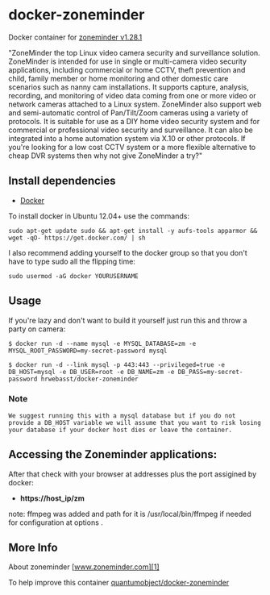 # docker-zoneminder

Docker container for [zoneminder v1.28.1][3]

"ZoneMinder the top Linux video camera security and surveillance solution. ZoneMinder is intended for use in single or multi-camera video security applications, including commercial or home CCTV, theft prevention and child, family member or home monitoring and other domestic care scenarios such as nanny cam installations. It supports capture, analysis, recording, and monitoring of video data coming from one or more video or network cameras attached to a Linux system. ZoneMinder also support web and semi-automatic control of Pan/Tilt/Zoom cameras using a variety of protocols. It is suitable for use as a DIY home video security system and for commercial or professional video security and surveillance. It can also be integrated into a home automation system via X.10 or other protocols. If you're looking for a low cost CCTV system or a more flexible alternative to cheap DVR systems then why not give ZoneMinder a try?"

## Install dependencies

  - [Docker][2]

To install docker in Ubuntu 12.04+ use the commands:

    sudo apt-get update sudo && apt-get install -y aufs-tools apparmor && wget -qO- https://get.docker.com/ | sh

I also recommend adding yourself to the docker group so that you don't have to type sudo all the flipping time:

    sudo usermod -aG docker YOURUSERNAME

## Usage

If you're lazy and don't want to build it yourself just run this and throw a party on camera:

    $ docker run -d --name mysql -e MYSQL_DATABASE=zm -e MYSQL_ROOT_PASSWORD=my-secret-password mysql

    $ docker run -d --link mysql -p 443:443 --privileged=true -e DB_HOST=mysql -e DB_USER=root -e DB_NAME=zm -e DB_PASS=my-secret-password hrwebasst/docker-zoneminder

### Note

    We suggest running this with a mysql database but if you do not provide a DB_HOST variable we will assume that you want to risk losing your database if your docker host dies or leave the container.

## Accessing the Zoneminder applications:

After that check with your browser at addresses plus the port assigined by docker:

  - **https://host_ip/zm**


note: ffmpeg was added and path for it is /usr/local/bin/ffmpeg  if needed for configuration at options .

## More Info

About zoneminder [www.zoneminder.com][1]

To help improve this container [quantumobject/docker-zoneminder][5]

[1]:http://www.zoneminder.com/
[2]:https://www.docker.com
[3]:http://www.zoneminder.com/downloads
[4]:http://docs.docker.com
[5]:https://github.com/QuantumObject/docker-zoneminder
[6]:http://www.zoneminder.com/wiki/index.php/Documentation
